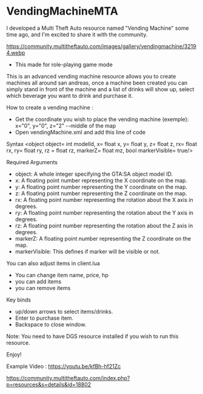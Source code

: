 # VendingMachineMTA
I developed a Multi Theft Auto resource named "Vending Machine" some time ago, and I'm excited to share it with the community.

https://community.multitheftauto.com/images/gallery/vendingmachine/32194.webp

* This made for role-playing game mode

This is an advanced vending machine resource allows you to create machines all around san andreas, once a machine been created you can simply stand in front of the machine and a list of drinks will show up, select which beverage you want to drink and purchase it.

How to create a vending machine :

- Get the coordinate you wish to place the vending machine
(exemple): x="0", y="0", z="2" --middle of the map
- Open vendingMachine.xml and add this line of code

Syntax
<object object= int modelId, x= float x, y= float y, z= float z, rx= float rx, ry= float ry, rz = float rz, markerZ= float mz, bool markerVisible= true/>

Required Arguments
* object: A whole integer specifying the GTA:SA object model ID.
* x: A floating point number representing the X coordinate on the map.
* y: A floating point number representing the Y coordinate on the map.
* z: A floating point number representing the Z coordinate on the map.
* rx: A floating point number representing the rotation about the X axis in degrees.
* ry: A floating point number representing the rotation about the Y axis in degrees.
* rz: A floating point number representing the rotation about the Z axis in degrees.
* markerZ: A floating point number representing the Z coordinate on the map.
* markerVisible: This defines if marker will be visible or not.

You can also adjust items in client.lua

* You can change item name, price, hp
* you can add items
* you can remove items

Key binds

* up/down arrows to select items/drinks.
* Enter to purchase item.
* Backspace to close window.

Note: You need to have DGS resource installed if you wish to run this resource.

Enjoy!

Example Video :
https://youtu.be/kfBh-hf21Zc

https://community.multitheftauto.com/index.php?p=resources&s=details&id=18802
